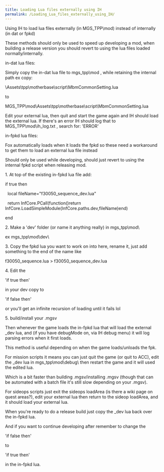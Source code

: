 ```yaml
---
title: Loading Lua files externally using IH
permalink: /Loading_Lua_files_externally_using_IH/
---
```


Using IH to load lua files externally (in MGS_TPP\\mod) instead of
internally (in dat or fpkd)

These methods should only be used to speed up developing a mod, when
building a release version you should revert to using the lua files
loaded normally/internally.

in-dat lua files:

Simply copy the in-dat lua file to mgs_tpp\\mod , while retaining the
internal path ex copy:

<Whatever folder you extracted dat to>\\Assets\\tpp\\motherbase\\script\\MbmCommonSetting.lua

to

MGS_TPP\\mod\\Assets\\tpp\\motherbase\\script\\MbmCommonSetting.lua

Edit your external lua, then quit and start the game again and IH should
load the external lua. If there's an error IH should log that to
MGS_TPP\\mod\\ih_log.txt , search for: 'ERROR'

in-fpkd lua files:

Fox automatically loads when it loads the fpkd so these need a
workaround to get them to load an external lua file instead

Should only be used while developing, should just revert to using the
internal fpkd script when releasing mod.

1\. At top of the existing in-fpkd lua file add:

if true then

  local fileName="f30050_sequence_dev.lua"

  return InfCore.PCall(function()return
InfCore.LoadSimpleModule(InfCore.paths.dev,fileName)end)

end

2\. Make a 'dev' folder (or name it anything really) in mgs_tpp\\mod\\

ex mgs_tpp\\mod\\dev\\

3\. Copy the fpkd lua you want to work on into here, rename it, just add
something to the end of the name like

f30050_sequence.lua \> f30050_sequence_dev.lua

4\. Edit the

'if true then'

in your dev copy to

'if false then'

or you'll get an infinite recursion of loading until it fails lol

5\. build/install your .mgsv

Then whenever the game loads the in-fpkd lua that will load the external
_dev lua, and (if you have debugMode on, via IH debug menu) it will log
parsing errors when it first loads.

This method is useful depending on when the game loads/unloads the fpk.

For mission scripts it means you can just quit the game (or quit to
ACC), edit the _dev lua in mgs_tpp\\mod\\debug\\ then restart the game
and it will used the edited lua.

Which is a bit faster than building .mgsv/installing .mgsv (though that
can be automated with a batch file it's still slow depending on your
.mgsv).

For sideops scripts just exit the sideops loadArea (is there a wiki page
on quest areas?), edit your external lua then return to the sideop
loadArea, and it should load your external lua.

When you're ready to do a release build just copy the _dev lua back
over the in-fpkd lua.

And if you want to continue developing after remember to change the

'if false then'

to

'if true then'

in the in-fpkd lua.